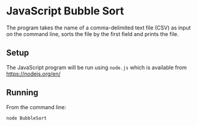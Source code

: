 # JavaScript Bubble Sort

The program takes the name of a comma-delimited text file (CSV) as input on the command line, sorts the file by the first field and prints the file.

## Setup

The JavaScript program will be run using `node.js` which is available from https://nodejs.org/en/

## Running

From the command line:

```
node BubbleSort
```
